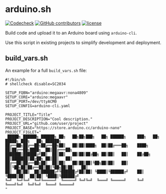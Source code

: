 # arduino.sh

[![Codecheck](https://github.com/x70b1/arduino.sh/workflows/Codecheck/badge.svg?branch=master)](https://github.com/x70b1/arduino.sh/actions)
[![GitHub contributors](https://img.shields.io/github/contributors/x70b1/arduino.sh.svg)](https://github.com/x70b1/arduino.sh/graphs/contributors)
[![license](https://img.shields.io/github/license/x70b1/arduino.sh.svg)](https://github.com/x70b1/arduino.sh/blob/master/LICENSE)

Build code and upload it to an Arduino board using `arduino-cli`.

Use this script in existing projects to simplify development and deployment.


## build_vars.sh

An example for a full `build_vars.sh` file:

```
#!/bin/sh
# shellcheck disable=SC2034

SETUP_FQBN="arduino:megaavr:nona4809"
SETUP_CORE="arduino:megaavr"
SETUP_PORT=/dev/ttyACM0
SETUP_CONFIG=arduino-cli.yaml

PROJECT_TITLE="Title"
PROJECT_DESCRIPTION="Cool description."
PROJECT_URL="github.com/user/project"
PROJECT_BASE="https://store.arduino.cc/arduino-nano"
PROJECT_FIGLET="
 █████╗ ██████╗ ██████╗ ██╗   ██╗██╗███╗   ██╗ ██████╗     ███╗   ██╗ █████╗ ███╗   ██╗ ██████╗
██╔══██╗██╔══██╗██╔══██╗██║   ██║██║████╗  ██║██╔═══██╗    ████╗  ██║██╔══██╗████╗  ██║██╔═══██╗
███████║██████╔╝██║  ██║██║   ██║██║██╔██╗ ██║██║   ██║    ██╔██╗ ██║███████║██╔██╗ ██║██║   ██║
██╔══██║██╔══██╗██║  ██║██║   ██║██║██║╚██╗██║██║   ██║    ██║╚██╗██║██╔══██║██║╚██╗██║██║   ██║
██║  ██║██║  ██║██████╔╝╚██████╔╝██║██║ ╚████║╚██████╔╝    ██║ ╚████║██║  ██║██║ ╚████║╚██████╔╝
╚═╝  ╚═╝╚═╝  ╚═╝╚═════╝  ╚═════╝ ╚═╝╚═╝  ╚═══╝ ╚═════╝     ╚═╝  ╚═══╝╚═╝  ╚═╝╚═╝  ╚═══╝ ╚═════╝
"
```
